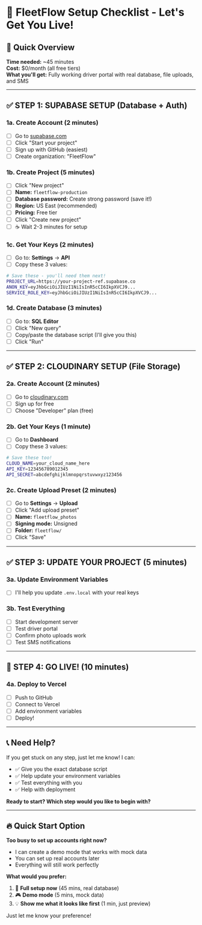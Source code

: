 # 🚀 FleetFlow Setup Checklist - Let's Get You Live!

## 🎯 **Quick Overview**
**Time needed:** ~45 minutes  
**Cost:** $0/month (all free tiers)  
**What you'll get:** Fully working driver portal with real database, file uploads, and SMS

---

## ✅ **STEP 1: SUPABASE SETUP (Database + Auth)**

### **1a. Create Account** (2 minutes)
- [ ] Go to [supabase.com](https://supabase.com)
- [ ] Click "Start your project" 
- [ ] Sign up with GitHub (easiest)
- [ ] Create organization: "FleetFlow"

### **1b. Create Project** (5 minutes)
- [ ] Click "New project"
- [ ] **Name:** `fleetflow-production`
- [ ] **Database password:** Create strong password (save it!)
- [ ] **Region:** US East (recommended)
- [ ] **Pricing:** Free tier
- [ ] Click "Create new project"
- [ ] ☕ Wait 2-3 minutes for setup

### **1c. Get Your Keys** (2 minutes)
- [ ] Go to: **Settings** → **API**
- [ ] Copy these 3 values:

```bash
# Save these - you'll need them next!
PROJECT_URL=https://your-project-ref.supabase.co
ANON_KEY=eyJhbGciOiJIUzI1NiIsInR5cCI6IkpXVCJ9...
SERVICE_ROLE_KEY=eyJhbGciOiJIUzI1NiIsInR5cCI6IkpXVCJ9...
```

### **1d. Create Database** (3 minutes)
- [ ] Go to: **SQL Editor**
- [ ] Click "New query"
- [ ] Copy/paste the database script (I'll give you this)
- [ ] Click "Run" 

---

## ✅ **STEP 2: CLOUDINARY SETUP (File Storage)**

### **2a. Create Account** (2 minutes)
- [ ] Go to [cloudinary.com](https://cloudinary.com)
- [ ] Sign up for free
- [ ] Choose "Developer" plan (free)

### **2b. Get Your Keys** (1 minute)
- [ ] Go to **Dashboard**
- [ ] Copy these 3 values:

```bash
# Save these too!
CLOUD_NAME=your_cloud_name_here
API_KEY=123456789012345
API_SECRET=abcdefghijklmnopqrstuvwxyz123456
```

### **2c. Create Upload Preset** (2 minutes)
- [ ] Go to **Settings** → **Upload**
- [ ] Click "Add upload preset"
- [ ] **Name:** `fleetflow_photos`
- [ ] **Signing mode:** Unsigned
- [ ] **Folder:** `fleetflow/`
- [ ] Click "Save"

---

## ✅ **STEP 3: UPDATE YOUR PROJECT** (5 minutes)

### **3a. Update Environment Variables**
- [ ] I'll help you update `.env.local` with your real keys

### **3b. Test Everything**
- [ ] Start development server
- [ ] Test driver portal
- [ ] Confirm photo uploads work
- [ ] Test SMS notifications

---

## 🎉 **STEP 4: GO LIVE!** (10 minutes)

### **4a. Deploy to Vercel**
- [ ] Push to GitHub
- [ ] Connect to Vercel
- [ ] Add environment variables
- [ ] Deploy!

---

## 📞 **Need Help?**

If you get stuck on any step, just let me know! I can:
- ✅ Give you the exact database script
- ✅ Help update your environment variables
- ✅ Test everything with you
- ✅ Help with deployment

**Ready to start? Which step would you like to begin with?**

---

## 🔥 **Quick Start Option**

**Too busy to set up accounts right now?** 
- I can create a demo mode that works with mock data
- You can set up real accounts later
- Everything will still work perfectly

**What would you prefer:**
1. 🚀 **Full setup now** (45 mins, real database)
2. 🎮 **Demo mode** (5 mins, mock data)
3. 💡 **Show me what it looks like first** (1 min, just preview)

Just let me know your preference!
